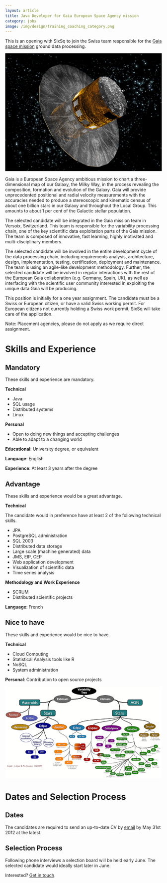 ```yaml
---
layout: article
title: Java Developer for Gaia European Space Agency mission
category: jobs
image: /img/design/training_coaching_category.png
---
```


This is an opening with SixSq to join the Swiss team responsible for the 
[Gaia space mission](http://sci.esa.int/science-e/www/area/index.cfm?fareaid=26)
ground data processing.

![Gaia Spacecraft](/img/content/GaiaSatellite_600.jpg "Gaia Spacecraft")

Gaia is a European Space Agency ambitious mission to chart a three-dimensional map of our Galaxy, the Milky Way, in the process revealing the composition, formation and evolution of the Galaxy. Gaia will provide unprecedented positional and radial velocity measurements with the accuracies needed to produce a stereoscopic and kinematic census of about one billion stars in our Galaxy and throughout the Local Group. This amounts to about 1 per cent of the Galactic stellar population.

The selected candidate will be integrated in the Gaia mission team in Versoix, Switzerland. This team is responsible for the variability processing chain, one of the key scientific data exploitation parts
of the Gaia mission. The team is composed of innovative, fast learning, highly motivated and multi-disciplinary members.

The selected candidate will be involved in the entire development cycle of the data processing chain, including requirements analysis, architecture, design, implementation, testing, certification, deployment and maintenance. The team is using an agile-like development methodology. Further, the
selected candidate will be involved in regular interactions with the rest of the European Gaia
collaboration (e.g. Germany, Spain, UK), as well as interfacing with the scientific user community
interested in exploiting the unique data Gaia will be producing.

This position is initially for a one year assignment.  The candidate must be a Swiss or European
citizen, or have a valid Swiss working permit. For European citizens not currently holding a
Swiss work permit, SixSq will take care of the application.

Note: Placement agencies, please do not apply as we require direct assignment.


Skills and Experience
=====================

Mandatory
---------

These skills and experience are mandatory.

**Technical**

- Java
- SQL usage
- Distributed systems
- Linux

**Personal**

- Open to doing new things and accepting challenges
- Able to adapt to a changing world

**Educational**: University degree, or equivalent

**Language**: English

**Experience**: At least 3 years after the degree


Advantage
---------

These skills and experience would be a great advantage.

**Technical**

The candidate would in preference have at least 2 of the following technical skills.

- JPA
- PostgreSQL administration
- SQL 2003
- Distributed data storage
- Large scale (machine generated) data
- JMS, EIP, CEP
- Web application development
- Visualization of scientific data
- Time series analysis

**Methodology and Work Experience**

- SCRUM
- Distributed scientific projects

**Language**: French


Nice to have
------------

These skills and experience would be nice to have.

**Technical**

- Cloud Computing
- Statistical Analysis tools like R
- NoSQL
- System administration

**Personal**: Contribution to open source projects

![Data processing mindmap](/img/content/job_gaia_mindmap.png "Data processing mindmap")

Dates and Selection Process
===========================

Dates
-----

The candidates are required to send an up-to-date CV by [email](mailto:jobs@sixsq.com) by May 31st 2012 at the latest.

Selection Process
-----------------

Following phone interviews a selection board will be held early June. The selected candidate would
ideally start later in June.

Interested? [Get in touch](mailto:jobs@sixsq.com).

